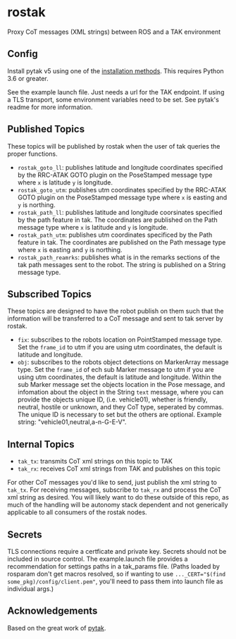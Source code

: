 # rostak

Proxy CoT messages (XML strings) between ROS and a TAK environment

## Config

Install pytak v5 using one of the [installation methods](https://github.com/ampledata/pytak#installation).
This requires Python 3.6 or greater.

See the example launch file.  Just needs a url for the TAK endpoint.
If using a TLS transport, some environment variables need to be set.
See pytak's readme for more information.

## Published Topics
These topics will be published by rostak when the user of tak queries the proper functions. 

- `rostak_goto_ll`: publishes latitude and longitude coordinates specified by the RRC-ATAK GOTO plugin on the PoseStamped message type where `x` is latitude `y` is longitude.
- `rostak_goto_utm`: publishes utm coordinates specified by the RRC-ATAK GOTO plugin on the PoseStamped message type where `x` is easting and `y` is northing.
- `rostak_path_ll`: publishes latitude and longitude coorsinates specified by the path feature in tak. The coordinates are published on the Path message type where `x` is latitude and `y` is longitude.
- `rostak_path_utm`: publishes utm coordinates specificed by the Path feature in tak. The coordinates are published on the Path message type where `x` is easting and `y` is northing.
- `rostak_path_reamrks`: publishes what is in the remarks sections of the tak path messages sent to the robot. The string is published on a String message type. 

## Subscribed Topics 
These topics are designed to have the robot publish on them such that the information will be transferred to a CoT message and sent to tak server by rostak.

- `fix`: subscribes to the robots location on PointStamped message type. Set the `frame_id` to utm if you are using utm coordinates, the default is latitude and longitude. 
- `obj`: subscribes to the robots object detections on MarkerArray message type. Set the `frame_id` of ech sub Marker message to utm if you are using utm coordinates, the default is latitude and longitude. Within the sub Marker message set the objects location in the Pose message, and infomation about the object in the String `text` message, where you can provide the objects unique ID, (i.e. vehicle01), whether is friendly, neutral, hostile or unknown, and they CoT type, seperated by commas. The unique ID is necessary to set but the others are optional. Example string: "vehicle01,neutral,a-n-G-E-V".

## Internal Topics

- `tak_tx`: transmits CoT xml strings on this topic to TAK
- `tak_rx`: receives CoT xml strings from TAK and publishes on this topic

For other CoT messages you'd like to send, just publish the xml string to `tak_tx`.
For receiving messages, subscribe to `tak_rx` and process the CoT xml string as desired.
You will likely want to do these outside of this repo, as much of the handling will be 
autonomy stack dependent and not generically applicable to all consumers of the rostak nodes.

## Secrets

TLS connections require a certficate and private key.
Secrets should not be included in source control.
The example.launch file provides a recommendation for 
settings paths in a tak_params file. (Paths loaded by
rosparam don't get macros resolved, so if wanting to 
use `..._CERT="$(find some_pkg)/config/client.pem"`, 
you'll need to pass them into launch file as individual
args.)

## Acknowledgements

Based on the great work of [pytak](https://github.com/ampledata/pytak).
